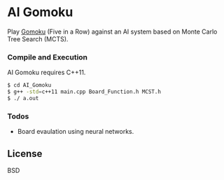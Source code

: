 # AI Gomoku


Play [Gomoku] (Five in a Row) against an AI system based on Monte Carlo Tree Search (MCTS).

### Compile and Execution

AI Gomoku requires C++11.

```sh
$ cd AI_Gomoku
$ g++ -std=c++11 main.cpp Board_Function.h MCST.h
$ ./ a.out
```

### Todos

 - Board evaulation using neural networks. 

License
----

BSD



[//]: # (These are reference links used in the body of this note and get stripped out when the markdown processor does its job. There is no need to format nicely because it shouldn't be seen. Thanks SO - http://stackoverflow.com/questions/4823468/store-comments-in-markdown-syntax)

   [Gomoku]: <https://en.wikipedia.org/wiki/Gomoku>
 
